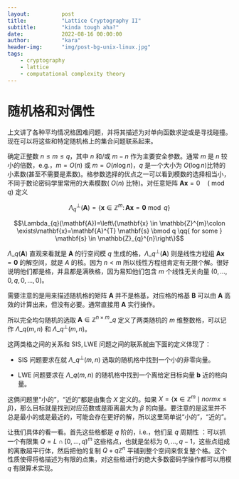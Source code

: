 ```yaml
---
layout:          post
title:           "Lattice Cryptography II"
subtitle:        "kinda tough aha?"
date:            2022-08-16 00:00:00
author:          "kara"
header-img:      "img/post-bg-unix-linux.jpg"
tags:
    - cryptography
    - lattice
    - computational complexity theory
---
```


# 随机格和对偶性

上文讲了各种平均情况格困难问题，并将其描述为对单向函数求逆或是寻找碰撞。现在可以将这些和特定随机格上的集合问题联系起来。

确定正整数 $n\leq m\leq q$，其中 $n$ 和/或 $m-n$ 作为主要安全参数。通常 $m$ 是 $n$ 较小的倍数，e.g.，$m=O(n)$ 或 $m=O(n\log n)$，$q$ 是一个大小为 $O(\log n)$比特的小素数(甚至不需要是素数)。格参数选择的优点之一可以看到模数的选择相当小，不同于数论密码学里常用的大素模数( $O(n)$ 比特)。对任意矩阵 $\mathbf{A x}=0 \quad(\bmod\enspace q)$ 定义

$$\Lambda_{q}^{\perp}(\mathbf{A})=\left\{\mathbf{x} \in \mathbb{Z}^{m}\colon \mathbf{A} \mathbf{x}=\mathbf{0} \bmod q\right\}$$

$$\Lambda_{q}(\mathbf{A})=\left\{\mathbf{x} \in \mathbb{Z}^{m}\colon \exists\mathbf{x}=\mathbf{A}^{T} \mathbf{s} \bmod q \qq{ for some } \mathbf{s} \in \mathbb{Z}_{q}^{n}\right\}$$

$\Lambda\_{q}(\mathbf{A})$ 直观来看就是 $\mathbf{A}$ 的行空间模 $q$ 生成的格，$\Lambda\_{q}^{\perp}(\mathbf{A})$ 则是线性方程组 $\mathbf{A} \mathbf{x}=\mathbf{0}$ 的解空间，就是 $A$ 的核。因为 $n < m$ 所以线性方程组肯定有无限个解。很好说明他们都是格，并且都是满秩格，因为易知他们包含 $m$ 个线性无关向量 $(0,...,0,q,0,...,0)$。

需要注意的是用来描述随机格的矩阵 $\mathbf{A}$ 并不是格基，对应格的格基 $\mathbf{B}$ 可以由 $\mathbf{A}$ 高效的计算出来，但没有必要。通常直接用 $\mathbf{A}$ 实行操作。

所以完全均匀随机的选取 $\mathbf{A}\in \mathbb{Z}^{n\times m}\_q$ 定义了两类随机的 $m$ 维整数格，可以记作 $\Lambda\_{q}(m,n)$ 和 $\Lambda\_{q}^{\perp}(m,n)$。

这两类格之间的关系和 $\mathrm{SIS},\mathrm{LWE}$ 问题之间的联系就由下面的定义体现了：

* $\mathrm{SIS}$ 问题要求在就 $\Lambda\_{q}^{\perp}(m,n)$ 选取的随机格中找到一个小的非零向量。

* $\mathrm{LWE}$ 问题要求在 $\Lambda\_{q}(m,n)$ 的随机格中找到一个离给定目标向量 $\mathbf{b}$ 近的格向量。

这俩问题里“小的”，“近的”都是由集合 $X$ 定义的。如果 $X=\left\{\mathbf{x} \in \mathbb{Z}^{m} \mid norm{x} \leq \beta\right\}$，那么目标就是找到对应范数或是距离最大为 $\beta$ 的向量。要注意的是这里并不总是最小的或是最近的，可能会存在更好的解，所以这里简单说“小的”，“近的”。

让我们具体的看一看。首先这些格都是 $q$ 阶的，i.e.，他们呈 $q$ 周期性 ：可以抓一个有限集 $Q=L \cap[0, \ldots, q)^{m}$ 这些格点，也就是坐标为 ${0,...,q-1}$，这些点组成的离散超平行体，然后把他的复制 $Q+q\mathbb{Z}^n$ 平铺到整个空间来恢复整个格。这个性质使得将格描述为有限的点集，对这些格进行的绝大多数密码学操作都可以用模 $q$ 有限算术实现。